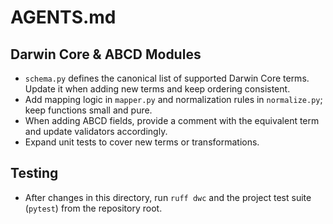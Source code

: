 # AGENTS.md

## Darwin Core & ABCD Modules
- `schema.py` defines the canonical list of supported Darwin Core terms. Update it when adding new terms and keep ordering consistent.
- Add mapping logic in `mapper.py` and normalization rules in `normalize.py`; keep functions small and pure.
- When adding ABCD fields, provide a comment with the equivalent term and update validators accordingly.
- Expand unit tests to cover new terms or transformations.

## Testing
- After changes in this directory, run `ruff dwc` and the project test suite (`pytest`) from the repository root.
